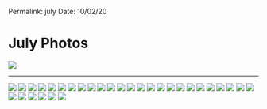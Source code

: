 
Permalink: july
Date: 10/02/20


# July Photos

![](https://i.imgur.com/4f91FGr.jpg)

---- 

![](https://i.imgur.com/oFKUDsX.jpg)
![](https://i.imgur.com/G3kZJG5.jpg)
![](https://i.imgur.com/CsU7Fv4.jpg)
![](https://i.imgur.com/BP0WtBq.jpg)
![](https://i.imgur.com/cVUv3dn.jpg)
![](https://i.imgur.com/GoJB1sd.jpg)
![](https://i.imgur.com/NdkeuXG.jpg)
![](https://i.imgur.com/DlXcD4X.jpg)
![](https://i.imgur.com/3cDVHtt.jpg)
![](https://i.imgur.com/zllmKDy.jpg)
![](https://i.imgur.com/0FeqdcL.jpg)
![](https://i.imgur.com/CBItLg5.jpg)
![](https://i.imgur.com/V7oJOth.jpg)
![](https://i.imgur.com/QQqcp1A.jpg)
![](https://i.imgur.com/JPRnLqU.jpg)
![](https://i.imgur.com/mNn5Z6o.jpg)
![](https://i.imgur.com/iOE0ogB.jpg)
![](https://i.imgur.com/JBDCY0W.jpg)
![](https://i.imgur.com/4KDfV9J.jpg)
![](https://i.imgur.com/xIn8alv.jpg)
![](https://i.imgur.com/2NqPg3x.jpg)
![](https://i.imgur.com/BMpRchJ.jpg)
![](https://i.imgur.com/4UBapUf.jpg)
![](https://i.imgur.com/YjAionH.jpg)
![](https://i.imgur.com/hIfKhJV.jpg)
![](https://i.imgur.com/eWSkx61.jpg)
![](https://i.imgur.com/cBBqVQZ.jpg)
![](https://i.imgur.com/wzIvU63.jpg)
![](https://i.imgur.com/ItnOSLb.jpg)
![](https://i.imgur.com/QxmYxa6.jpg)
![](https://i.imgur.com/RwGl77I.jpg)